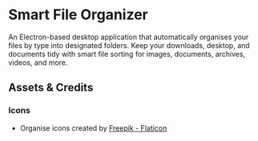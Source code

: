 # Smart File Organizer

An Electron-based desktop application that automatically organises your files by type into designated folders. Keep your downloads, desktop, and documents tidy with smart file sorting for images, documents, archives, videos, and more.

## Assets & Credits

### Icons

- Organise icons created by [Freepik - Flaticon](https://www.flaticon.com/free-icons/organize)
